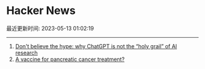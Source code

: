 # Hacker News

最近更新时间: 2023-05-13 01:02:19

--- 
1. [Don&#x27;t believe the hype: why ChatGPT is not the “holy grail” of AI research](https://www.salon.com/2023/03/19/dont-believe-the-hype-why-chatgpt-is-not-the-holy-grail-of-ai-research/) 
2. [A vaccine for pancreatic cancer treatment?](https://www.science.org/content/blog-post/vaccine-pancreatic-cancer-treatment) 
